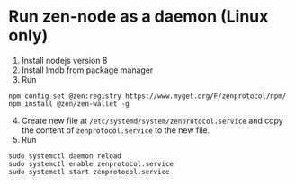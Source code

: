 # Run zen-node as a daemon (Linux only) 

1. Install nodejs version 8
2. Install lmdb from package manager
3. Run

```
npm config set @zen:registry https://www.myget.org/F/zenprotocol/npm/
npm install @zen/zen-wallet -g
```
4. Create new file at `/etc/systemd/system/zenprotocol.service` and copy the content of `zenprotocol.service` to the new file.
5. Run 

```
sudo systemctl daemon reload
sudo systemctl enable zenprotocol.service
sudo systemctl start zenprotocol.service
```
